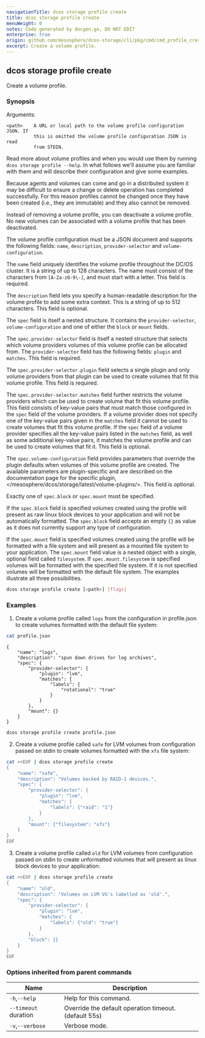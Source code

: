```yaml
---
navigationTitle: dcos storage profile create
title: dcos storage profile create
menuWeight: 0
notes: Code generated by docgen.go, DO NOT EDIT
enterprise: true
origin: github.com/mesosphere/dcos-storage/cli/pkg/cmd/cmd_profile_create.go
excerpt: Create a volume profile.
---
```


## dcos storage profile create

Create a volume profile.

### Synopsis

Arguments:

    <path>    A URL or local path to the volume profile configuration JSON. If
              this is omitted the volume profile configuration JSON is read
              from STDIN.

Read more about volume profiles and when you would use them by running
`dcos storage profile --help`. In what follows we'll assume you are familiar
with them and will describe their configuration and give some examples.

Because agents and volumes can come and go in a distributed system it may be
difficult to ensure a change or delete operation has completed successfully. For
this reason profiles cannot be changed once they have been created (i.e., they
are immutable) and they also cannot be removed.

Instead of removing a volume profile, you can deactivate a volume profile. No
new volumes can be associated with a volume profile that has been deactivated.

The volume profile configuration must be a JSON document and supports the
following fields: `name`, `description`, `provider-selector` and
`volume-configuration`.

The `name` field uniquely identifies the volume profile throughout the DC/OS
cluster. It is a string of up to 128 characters. The name must consist of the
characters from `[A-Za-z0-9\-]`, and must start with a letter. This field is
required.

The `description` field lets you specify a human-readable description for the
volume profile to add some extra context. This is a string of up to 512
characters. This field is optional.

The `spec` field is itself a nested structure. It contains the
`provider-selector`, `volume-configuration` and one of either the `block` or
`mount` fields.

The `spec.provider-selector` field is itself a nested structure that selects
which volume providers volumes of this volume profile can be allocated from. The
`provider-selector` field has the following fields: `plugin` and `matches`. This
field is required.

The `spec.provider-selector.plugin` field selects a single plugin and only
volume providers from that plugin can be used to create volumes that fit this
volume profile. This field is required.

The `spec.provider-selector.matches` field further restricts the volume
providers which can be used to create volume that fit this volume profile. This
field consists of key-value pairs that must match those configured in the `spec`
field of the volume providers. If a volume provider does not specify one of the
key-value pairs given in the `matches` field it cannot be used to create volumes
that fit this volume profile. If the `spec` field of a volume provider specifies
all the key-value pairs listed in the `matches` field, as well as some
additional key-value pairs, it matches the volume profile and can be used to
create volumes that fit it. This field is optional.

The `spec.volume-configuration` field provides parameters that override the
plugin defaults when volumes of this volume profile are created. The available
parameters are plugin-specific and are described on the documentation page for
the specific plugin, </mesosphere/dcos/storage/latest/volume-plugins/>.
This field is optional.

Exactly one of `spec.block` or `spec.mount` must be specified.

If the `spec.block` field is specified volumes created using the profile will
present as raw linux block devices to your application and will not be
automatically formatted. The `spec.block` field accepts an empty `{}` as value
as it does not currently support any type of configuration.

If the `spec.mount` field is specified volumes created using the profile will be
formatted with a file system and will present as a mounted file system to your
application. The `spec.mount` field value is a nested object with a single,
optional field called `filesystem`. If `spec.mount.filesystem` is specified
volumes will be formatted with the specified file system. If it is not specified
volumes will be formatted with the default file system. The examples illustrate
all three possibilities.

```bash
dcos storage profile create [<path>] [flags]
```

### Examples

1. Create a volume profile called `logs` from the configuration in profile.json to create volumes formatted with the default file system:

```bash
cat profile.json
```
```
{
    "name": "logs",
    "description": "spun down drives for log archives",
    "spec": {
        "provider-selector": {
            "plugin": "lvm",
            "matches": {
                "labels": {
                    "rotational": "true"
                }
            }
        },
        "mount": {}
    }
}
```
```bash
dcos storage profile create profile.json
```

2. Create a volume profile called `safe` for LVM volumes from configuration passed on stdin to create volumes formatted with the `xfs` file system:

```bash
cat <<EOF | dcos storage profile create
{
    "name": "safe",
    "description": "Volumes backed by RAID-1 devices.",
    "spec": {
        "provider-selector": {
            "plugin": "lvm",
            "matches": {
                "labels": {"raid": "1"}
            }
        },
        "mount": {"filesystem": "xfs"}
    }
}
EOF
```

3. Create a volume profile called `old` for LVM volumes from configuration passed on stdin to create unformatted volumes that will present as linux block devices to your application:

```bash
cat <<EOF | dcos storage profile create
{
    "name": "old",
    "description": "Volumes on LVM VG's labelled as 'old'.",
    "spec": {
        "provider-selector": {
            "plugin": "lvm",
            "matches": {
                "labels": {"old": "true"}
            }
        },
        "block": {}
    }
}
EOF
```

### Options inherited from parent commands

Name | Description
--- | ---
`-h`,`--help` | Help for this command.
`--timeout` duration | Override the default operation timeout. (default 55s)
`-v`,`--verbose` | Verbose mode.

